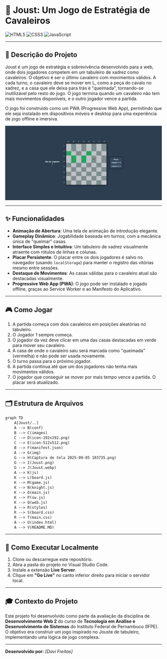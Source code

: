 # 🐎 Joust: Um Jogo de Estratégia de Cavaleiros

![HTML5](https://img.shields.io/badge/HTML5-E34F26?style=for-the-badge&logo=html5&logoColor=white)
![CSS3](https://img.shields.io/badge/CSS3-1572B6?style=for-the-badge&logo=css3&logoColor=white)
![JavaScript](https://img.shields.io/badge/JavaScript-F7DF1E?style=for-the-badge&logo=javascript&logoColor=black)

---

## 📄 Descrição do Projeto

Joust é um jogo de estratégia e sobrevivência desenvolvido para a web, onde dois jogadores competem em um tabuleiro de xadrez como cavaleiros. O objetivo é ser o último cavaleiro com movimentos válidos. A cada turno, o cavaleiro deve se mover em L, como a peça do cavalo no xadrez, e a casa que ele deixa para trás é "queimada", tornando-se inutilizável pelo resto do jogo. O jogo termina quando um cavaleiro não tem mais movimentos disponíveis, e o outro jogador vence a partida.

O jogo foi construído como um PWA (Progressive Web App), permitindo que ele seja instalado em dispositivos móveis e desktop para uma experiência de jogo offline e imersiva.

![Joust Game Screenshot](img/Captura%20de%20tela%202025-09-05%20103735.png)

---
## ✨ Funcionalidades

* **Animação de Abertura**: Uma tela de animação de introdução elegante.
* **Gameplay Dinâmico**: Jogabilidade baseada em turnos, com a mecânica única de "queimar" casas.
* **Interface Simples e Intuitiva**: Um tabuleiro de xadrez visualmente atraente com rótulos de linhas e colunas.
* **Placar Persistente**: O placar entre os dois jogadores é salvo no navegador (usando `localStorage`) para manter o registro das vitórias mesmo entre sessões.
* **Destaque de Movimentos**: As casas válidas para o cavaleiro atual são destacadas visualmente.
* **Progressive Web App (PWA)**: O jogo pode ser instalado e jogado offline, graças ao Service Worker e ao Manifesto do Aplicativo.

---

## 🎮 Como Jogar

1.  A partida começa com dois cavaleiros em posições aleatórias no tabuleiro.
2.  O Jogador 1 sempre começa.
3.  O jogador da vez deve clicar em uma das casas destacadas em verde para mover seu cavaleiro.
4.  A casa de onde o cavaleiro saiu será marcada como "queimada" (vermelha) e não pode ser usada novamente.
5.  O turno passa para o próximo jogador.
6.  A partida continua até que um dos jogadores não tenha mais movimentos válidos.
7.  O jogador que conseguir se mover por mais tempo vence a partida. O placar será atualizado.

--- 
## 🗂️ Estrutura de Arquivos

```mermaid
graph TD
    A[Joust/..]
    A --> B(conf)
    B --> C(images)
    C --> D(icon-192x192.png)
    C --> E(icon-512x512.png)
    B --> F(manifest.json)
    A --> G(img)
    G --> H(Captura de tela 2025-09-05 103735.png)
    G --> I(Joust.png)
    G --> J(Joust.webp)
    A --> K(js)
    K --> L(board.js)
    K --> M(game.js)
    K --> N(knight.js)
    K --> O(main.js)
    K --> P(sw.js)
    K --> Q(web.js)
    A --> R(styles)
    R --> S(board.css)
    R --> T(main.css)
    A --> U(index.html)
    A --> V(README.MD)
```
---

## 🚀 Como Executar Localmente

1.  Clone ou descarregue este repositório.
2.  Abra a pasta do projeto no Visual Studio Code.
3.  Instale a extensão **Live Server**.
4.  Clique em **"Go Live"** no canto inferior direito para iniciar o servidor local.

---

## 🎓 Contexto do Projeto

Este projeto foi desenvolvido como parte da avaliação da disciplina de **Desenvolvimento Web 2** do curso de **Tecnologia em Análise e Desenvolvimento de Sistemas** do Instituto Federal de Pernambuco (IFPE). O objetivo era construir um jogo inspirado no Jouste de tabuleiro, implementando uma lógica de jogo complexa.

---

**Desenvolvido por:** *[Davi Freitas]*